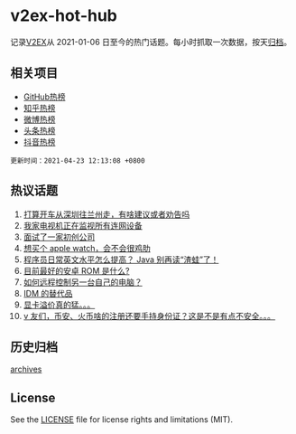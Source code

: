 # v2ex-hot-hub

 记录[V2EX](https://www.v2ex.com/)从 2021-01-06 日至今的热门话题。每小时抓取一次数据，按天[归档](archives)。
 
 ## 相关项目

- [GitHub热榜](https://github.com/lonnyzhang423/github-hot-hub)
- [知乎热榜](https://github.com/lonnyzhang423/zhihu-hot-hub)
- [微博热榜](https://github.com/lonnyzhang423/weibo-hot-hub)
- [头条热榜](https://github.com/lonnyzhang423/toutiao-hot-hub)
- [抖音热榜](https://github.com/lonnyzhang423/douyin-hot-hub)


 `更新时间：2021-04-23 12:13:08 +0800`

## 热议话题

1. [打算开车从深圳往兰州走，有啥建议或者劝告吗](https://www.v2ex.com/t/772419)
1. [我家电视机正在监视所有连网设备](https://www.v2ex.com/t/772523)
1. [面试了一家初创公司](https://www.v2ex.com/t/772415)
1. [想买个 apple watch，会不会很鸡肋](https://www.v2ex.com/t/772465)
1. [程序员日常英文水平怎么提高？ Java 别再读“渣蛙”了！](https://www.v2ex.com/t/772621)
1. [目前最好的安卓 ROM 是什么?](https://www.v2ex.com/t/772488)
1. [如何远程控制另一台自己的电脑？](https://www.v2ex.com/t/772466)
1. [IDM 的替代品](https://www.v2ex.com/t/772562)
1. [显卡溢价真的猛。。。](https://www.v2ex.com/t/772435)
1. [v 友们，币安、火币啥的注册还要手持身份证？这是不是有点不安全。。。](https://www.v2ex.com/t/772432)

## 历史归档

[archives](archives)

## License

See the [LICENSE](LICENSE) file for license rights and limitations (MIT).
